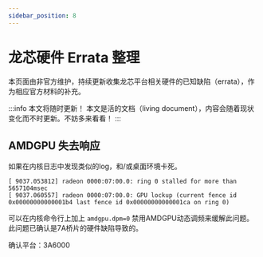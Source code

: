 ```yaml
---
sidebar_position: 8
---
```


# 龙芯硬件 Errata 整理

本页面由非官方维护，持续更新收集龙芯平台相关硬件的已知缺陷（errata），作为相应官方材料的补充。

:::info 本文将随时更新！
本文是活的文档（living document），内容会随着现状变化而不时更新。不妨多来看看！
:::

## AMDGPU 失去响应

如果在内核日志中发现类似的log，和/或桌面环境卡死。

```
[ 9037.053812] radeon 0000:07:00.0: ring 0 stalled for more than 5657104msec
[ 9037.060557] radeon 0000:07:00.0: GPU lockup (current fence id 0x00000000000001b4 last fence id 0x00000000000001ca on ring 0)
```

可以在内核命令行上加上 `amdgpu.dpm=0` 禁用AMDGPU动态调频来缓解此问题。此问题已确认是7A桥片的硬件缺陷导致的。

确认平台：3A6000

